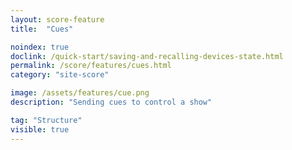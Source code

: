 ```yaml
---
layout: score-feature
title:  "Cues"

noindex: true
doclink: /quick-start/saving-and-recalling-devices-state.html
permalink: /score/features/cues.html
category: "site-score"

image: /assets/features/cue.png
description: "Sending cues to control a show"

tag: "Structure"
visible: true
---
```


